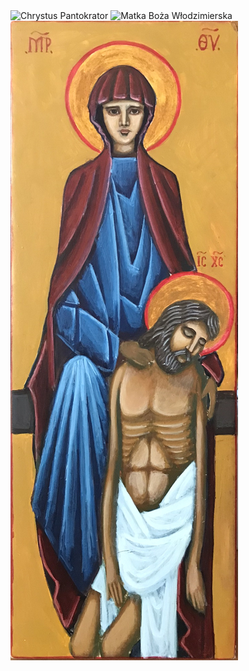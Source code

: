 <img src="icon_1.JPEG" alt="Chrystus Pantokrator">

<img src="icon_2.jpeg" alt="Matka Boża Włodzimierska">

<img src="ikona_Clarke.JPEG" alt="Pieta">
